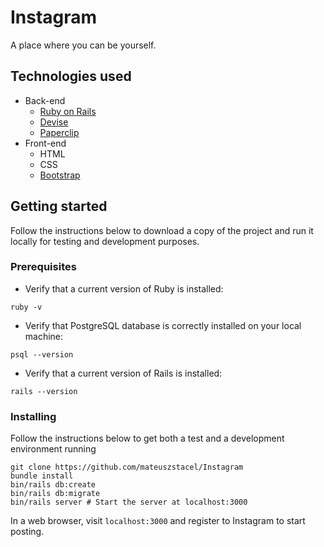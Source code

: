 # Instagram

A place where you can be yourself.

## Technologies used
- Back-end
  - [Ruby on Rails](http://rubyonrails.org/)
  - [Devise](https://github.com/plataformatec/devise)
  - [Paperclip](https://github.com/thoughtbot/paperclip)
- Front-end
  - HTML
  - CSS
  - [Bootstrap](https://getbootstrap.com/)

## Getting started
Follow the instructions below to download a copy of the project and run it locally for testing and development purposes.

### Prerequisites
- Verify that a current version of Ruby is installed:
```
ruby -v
```
- Verify that PostgreSQL database is correctly installed on your local machine:
```
psql --version
```
- Verify that a current version of Rails is installed:
```
rails --version
```

### Installing
Follow the instructions below to get both a test and a development environment running
```
git clone https://github.com/mateuszstacel/Instagram
bundle install
bin/rails db:create
bin/rails db:migrate
bin/rails server # Start the server at localhost:3000
```
In a web browser, visit `localhost:3000` and register to Instagram to start posting.
